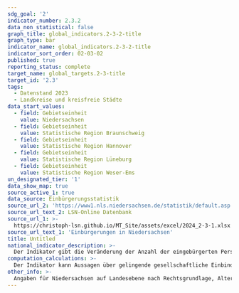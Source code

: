 ```yaml
---
sdg_goal: '2'
indicator_number: 2.3.2
data_non_statistical: false
graph_title: global_indicators.2-3-2-title
graph_type: bar
indicator_name: global_indicators.2-3-2-title
indicator_sort_order: 02-03-02
published: true
reporting_status: complete
target_name: global_targets.2-3-title
target_id: '2.3'
tags:
  - Datenstand 2023
  - Landkreise und kreisfreie Städte
data_start_values:
  - field: Gebietseinheit
    value: Niedersachsen
  - field: Gebietseinheit
    value: Statistische Region Braunschweig
  - field: Gebietseinheit
    value: Statistische Region Hannover
  - field: Gebietseinheit
    value: Statistische Region Lüneburg
  - field: Gebietseinheit
    value: Statistische Region Weser-Ems
un_designated_tier: '1'
data_show_map: true
source_active_1: true
data_source: Einbürgerungsstatistik
source_url_2: 'https://www1.nls.niedersachsen.de/statistik/default.asp'
source_url_text_2: LSN-Online Datenbank
source_url_1: >-
  https://christoph-lsn.github.io/MT_Site/assets/excel/2024_2-3-1.xlsx
source_url_text_1: 'Einbürgerungen in Niedersachsen'
title: Untitled
national_indicator_description: >-
  Der Indikator gibt die Veränderung der Anzahl der eingebürgerten Personen in Niedersachsen wieder. Als Einbürgerung wird der Erwerb der deutschen Staatsangehörigkeit durch einen ausländischen Staatsangehörigen auf Grundlage eines Antrages bezeichnet.
computation_calculations: >-
  Der Indikator kann Aussagen über gelingende gesellschaftliche Einbindung treffen, besonders nach rechtlichem Status. Erst mit Erwerb der deutschen Staatsangehörigkeit verfügen Personen über alle staatsbürgerlichen Rechte und Partizipationsmöglichkeiten. Mit der Einbürgerung werden ausländische Personen zu deutschen Staatsbürgerinnen und Staatsbürgern. Sie werden in Statistiken auch dann nicht mehr als Ausländerin oder Ausländer nachgewiesen, wenn ihre bisherige Staatsangehörigkeit fortbesteht.
other_info: >-
  Angaben für Niedersachsen auf Landesebene nach Rechtsgrundlage, Alter und Aufenthaltsdauer sind verfügbar in der <a href="https://www1.nls.niedersachsen.de/statistik/default.asp" target="_blank">LSN-Online Datenbank</a> (Statistische Erhebung > 106 Einbürgerungen). Weitere Angaben sind zu finden in dem jährlichen Statistischen Bericht A I 9 Einbürgerungen veröffentlicht in den <a href="https://www.statistik.niedersachsen.de/startseite/veroffentlichungen/statistische_monatshefte/statistische-monatshefte-niedersachsen-87704.html" target="_blank">Statistischen Monatsheften</a> des LSN. Weitere methodische Erläuterungen und bundesweite Ergebnisse sind zu finden in: <a href="https://www.destatis.de" target="_blank">Statistisches Bundesamt</a>: Fachserie 1 Reihe 2.1, Bevölkerung und Erwerbstätigkeit, Einbürgerungen (erscheint jährlich).
---
```

